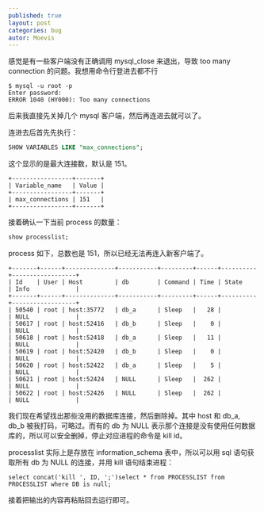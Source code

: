 ```yaml
---
published: true
layout: post
categories: bug
autor: Moevis
---
```

感觉是有一些客户端没有正确调用 mysql_close 来退出，导致 too many connection 的问题。我想用命令行登进去都不行

```shell
$ mysql -u root -p
Enter password:
ERROR 1040 (HY000): Too many connections
```

后来我直接先关掉几个 mysql 客户端，然后再连进去就可以了。

连进去后首先先执行：

```sql
SHOW VARIABLES LIKE "max_connections";
```

这个显示的是最大连接数，默认是 151。

```
+-----------------+-------+
| Variable_name   | Value |
+-----------------+-------+
| max_connections | 151   |
+-----------------+-------+
```

接着确认一下当前 process 的数量：

```sql
show processlist;
```

process 如下，总数也是 151，所以已经无法再连入新客户端了。

```
+-------+------+--------------+-----------+---------+------+----------+------------------+
| Id    | User | Host         | db        | Command | Time | State    | Info             |
+-------+------+--------------+-----------+---------+------+----------+------------------+
| 50540 | root | host:35772   | db_a      | Sleep   |   28 |          | NULL             |
| 50617 | root | host:52416   | db_b      | Sleep   |    0 |          | NULL             |
| 50618 | root | host:52418   | db_a      | Sleep   |   11 |          | NULL             |
| 50619 | root | host:52420   | db_b      | Sleep   |    0 |          | NULL             |
| 50620 | root | host:52422   | db_a      | Sleep   |    5 |          | NULL             |
| 50621 | root | host:52424   | NULL      | Sleep   |  262 |          | NULL             |
| 50622 | root | host:52426   | NULL      | Sleep   |  262 |          | NULL             |
```

我们现在希望找出那些没用的数据库连接，然后删除掉。其中 host 和 db_a, db_b 被我打码，可略过。而有的 db 为 NULL 表示那个连接是没有使用任何数据库的，所以可以安全删掉，停止对应进程的命令是 kill id。

processlist 实际上是存放在 information_schema 表中，所以可以用 sql 语句获取所有 db 为 NULL 的连接，并用 kill 语句结束进程：

```
select concat('kill ', ID, ';')select * from PROCESSLIST from PROCESSLIST where DB is null;
```

接着把输出的内容再粘贴回去运行即可。
